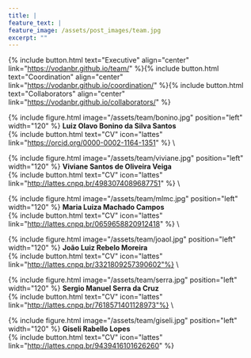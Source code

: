 ```yaml
---
title: |  
feature_text: |
feature_image: /assets/post_images/team.jpg
excerpt: ""
---
```


{% include button.html text="Executive" align="center" link="https://vodanbr.github.io/team/" %}{% include button.html text="Coordination" align="center" link="https://vodanbr.github.io/coordination/" %}{% include button.html text="Collaborators" align="center" link="https://vodanbr.github.io/collaborators/" %}


{% include figure.html image="/assets/team/bonino.jpg" position="left" width="120" %}
**Luiz Olavo Bonino da Silva Santos**\
{% include button.html text="CV" icon="lattes" link="https://orcid.org/0000-0002-1164-1351" %}
\

{% include figure.html image="/assets/team/viviane.jpg" position="left" width="120" %}
**Viviane Santos de Oliveira Veiga**\
{% include button.html text="CV" icon="lattes" link="http://lattes.cnpq.br/4983074089687751" %}
\

{% include figure.html image="/assets/team/mlmc.jpg" position="left" width="120" %}
**Maria Luiza Machado Campos**\
{% include button.html text="CV" icon="lattes" link="http://lattes.cnpq.br/0659658820912418" %}
\

{% include figure.html image="/assets/team/joaol.jpg" position="left" width="120" %}
**João Luiz Rebelo Moreira**\
{% include button.html text="CV" icon="lattes" link="http://lattes.cnpq.br/3321809257390602"%}
\

{% include figure.html image="/assets/team/serra.jpg" position="left" width="120" %}
**Sergio Manuel Serra da Cruz**\
{% include button.html text="CV" icon="lattes" link="http://lattes.cnpq.br/7618571401128973"%}
\

{% include figure.html image="/assets/team/giseli.jpg" position="left" width="120" %}
**Giseli Rabello Lopes**\
{% include button.html text="CV" icon="lattes" link="http://lattes.cnpq.br/9439416101626260" %}